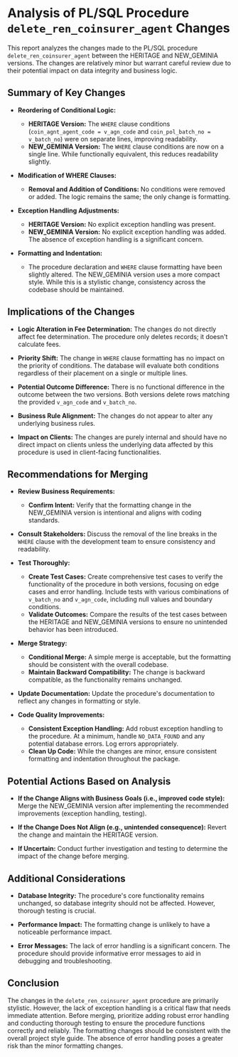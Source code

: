 # Analysis of PL/SQL Procedure `delete_ren_coinsurer_agent` Changes

This report analyzes the changes made to the PL/SQL procedure `delete_ren_coinsurer_agent` between the HERITAGE and NEW_GEMINIA versions.  The changes are relatively minor but warrant careful review due to their potential impact on data integrity and business logic.

## Summary of Key Changes

- **Reordering of Conditional Logic:**
    - **HERITAGE Version:** The `WHERE` clause conditions (`coin_agnt_agent_code = v_agn_code` and `coin_pol_batch_no = v_batch_no`) were on separate lines, improving readability.
    - **NEW_GEMINIA Version:** The `WHERE` clause conditions are now on a single line. While functionally equivalent, this reduces readability slightly.

- **Modification of WHERE Clauses:**
    - **Removal and Addition of Conditions:** No conditions were removed or added. The logic remains the same; the only change is formatting.

- **Exception Handling Adjustments:**
    - **HERITAGE Version:** No explicit exception handling was present.
    - **NEW_GEMINIA Version:** No explicit exception handling was added.  The absence of exception handling is a significant concern.

- **Formatting and Indentation:**
    - The procedure declaration and `WHERE` clause formatting have been slightly altered. The NEW_GEMINIA version uses a more compact style.  While this is a stylistic change, consistency across the codebase should be maintained.


## Implications of the Changes

- **Logic Alteration in Fee Determination:** The changes do not directly affect fee determination. The procedure only deletes records; it doesn't calculate fees.

- **Priority Shift:**  The change in `WHERE` clause formatting has no impact on the priority of conditions.  The database will evaluate both conditions regardless of their placement on a single or multiple lines.

- **Potential Outcome Difference:** There is no functional difference in the outcome between the two versions.  Both versions delete rows matching the provided `v_agn_code` and `v_batch_no`.

- **Business Rule Alignment:** The changes do not appear to alter any underlying business rules.

- **Impact on Clients:**  The changes are purely internal and should have no direct impact on clients unless the underlying data affected by this procedure is used in client-facing functionalities.


## Recommendations for Merging

- **Review Business Requirements:**
    - **Confirm Intent:** Verify that the formatting change in the NEW_GEMINIA version is intentional and aligns with coding standards.

- **Consult Stakeholders:** Discuss the removal of the line breaks in the `WHERE` clause with the development team to ensure consistency and readability.

- **Test Thoroughly:**
    - **Create Test Cases:** Create comprehensive test cases to verify the functionality of the procedure in both versions, focusing on edge cases and error handling.  Include tests with various combinations of `v_batch_no` and `v_agn_code`, including null values and boundary conditions.
    - **Validate Outcomes:**  Compare the results of the test cases between the HERITAGE and NEW_GEMINIA versions to ensure no unintended behavior has been introduced.

- **Merge Strategy:**
    - **Conditional Merge:**  A simple merge is acceptable, but the formatting should be consistent with the overall codebase.
    - **Maintain Backward Compatibility:** The change is backward compatible, as the functionality remains unchanged.

- **Update Documentation:** Update the procedure's documentation to reflect any changes in formatting or style.

- **Code Quality Improvements:**
    - **Consistent Exception Handling:** Add robust exception handling to the procedure.  At a minimum, handle `NO_DATA_FOUND` and any potential database errors.  Log errors appropriately.
    - **Clean Up Code:**  While the changes are minor, ensure consistent formatting and indentation throughout the package.


## Potential Actions Based on Analysis

- **If the Change Aligns with Business Goals (i.e., improved code style):** Merge the NEW_GEMINIA version after implementing the recommended improvements (exception handling, testing).

- **If the Change Does Not Align (e.g., unintended consequence):** Revert the change and maintain the HERITAGE version.

- **If Uncertain:** Conduct further investigation and testing to determine the impact of the change before merging.


## Additional Considerations

- **Database Integrity:** The procedure's core functionality remains unchanged, so database integrity should not be affected.  However, thorough testing is crucial.

- **Performance Impact:** The formatting change is unlikely to have a noticeable performance impact.

- **Error Messages:**  The lack of error handling is a significant concern.  The procedure should provide informative error messages to aid in debugging and troubleshooting.


## Conclusion

The changes in the `delete_ren_coinsurer_agent` procedure are primarily stylistic. However, the lack of exception handling is a critical flaw that needs immediate attention.  Before merging, prioritize adding robust error handling and conducting thorough testing to ensure the procedure functions correctly and reliably.  The formatting changes should be consistent with the overall project style guide.  The absence of error handling poses a greater risk than the minor formatting changes.
